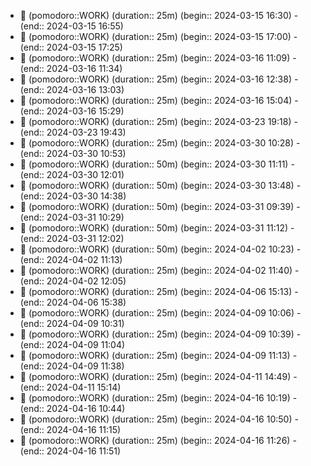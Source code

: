 
- 🍅 (pomodoro::WORK) (duration:: 25m) (begin:: 2024-03-15 16:30) - (end:: 2024-03-15 16:55)
- 🍅 (pomodoro::WORK) (duration:: 25m) (begin:: 2024-03-15 17:00) - (end:: 2024-03-15 17:25)
- 🍅 (pomodoro::WORK) (duration:: 25m) (begin:: 2024-03-16 11:09) - (end:: 2024-03-16 11:34)
- 🍅 (pomodoro::WORK) (duration:: 25m) (begin:: 2024-03-16 12:38) - (end:: 2024-03-16 13:03)
- 🍅 (pomodoro::WORK) (duration:: 25m) (begin:: 2024-03-16 15:04) - (end:: 2024-03-16 15:29)
- 🍅 (pomodoro::WORK) (duration:: 25m) (begin:: 2024-03-23 19:18) - (end:: 2024-03-23 19:43)
- 🍅 (pomodoro::WORK) (duration:: 25m) (begin:: 2024-03-30 10:28) - (end:: 2024-03-30 10:53)
- 🍅 (pomodoro::WORK) (duration:: 50m) (begin:: 2024-03-30 11:11) - (end:: 2024-03-30 12:01)
- 🍅 (pomodoro::WORK) (duration:: 50m) (begin:: 2024-03-30 13:48) - (end:: 2024-03-30 14:38)
- 🍅 (pomodoro::WORK) (duration:: 50m) (begin:: 2024-03-31 09:39) - (end:: 2024-03-31 10:29)
- 🍅 (pomodoro::WORK) (duration:: 50m) (begin:: 2024-03-31 11:12) - (end:: 2024-03-31 12:02)
- 🍅 (pomodoro::WORK) (duration:: 50m) (begin:: 2024-04-02 10:23) - (end:: 2024-04-02 11:13)
- 🍅 (pomodoro::WORK) (duration:: 25m) (begin:: 2024-04-02 11:40) - (end:: 2024-04-02 12:05)
- 🍅 (pomodoro::WORK) (duration:: 25m) (begin:: 2024-04-06 15:13) - (end:: 2024-04-06 15:38)
- 🍅 (pomodoro::WORK) (duration:: 25m) (begin:: 2024-04-09 10:06) - (end:: 2024-04-09 10:31)
- 🍅 (pomodoro::WORK) (duration:: 25m) (begin:: 2024-04-09 10:39) - (end:: 2024-04-09 11:04)
- 🍅 (pomodoro::WORK) (duration:: 25m) (begin:: 2024-04-09 11:13) - (end:: 2024-04-09 11:38)
- 🍅 (pomodoro::WORK) (duration:: 25m) (begin:: 2024-04-11 14:49) - (end:: 2024-04-11 15:14)
- 🍅 (pomodoro::WORK) (duration:: 25m) (begin:: 2024-04-16 10:19) - (end:: 2024-04-16 10:44)
- 🍅 (pomodoro::WORK) (duration:: 25m) (begin:: 2024-04-16 10:50) - (end:: 2024-04-16 11:15)
- 🍅 (pomodoro::WORK) (duration:: 25m) (begin:: 2024-04-16 11:26) - (end:: 2024-04-16 11:51)